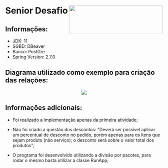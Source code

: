 # Senior Desafio  <img src="https://user-images.githubusercontent.com/64164102/170833441-eaa34df3-8764-43bd-9bf4-a6e27ea0a512.png" width="300" height="90" align ="right">

## Informações:
* JDK: 11
* SGBD: DBeaver
* Banco: PostGre
* Spring Version: 2.7.0

## Diagrama utilizado como exemplo para criação das relações:

<p align="center">
  <img src="https://user-images.githubusercontent.com/64164102/170833222-448d2570-c7c1-4735-8309-e214e9b764e1.png" />
</p>

## Informações adicionais:

* Foi realizado a implementação apenas da primeira atividade;

* Não foi criado a questão dos descontos: "Deverá ser possível aplicar um percentual de desconto no pedido, porém apenas para os
itens que sejam produto (não serviço); o desconto será sobre o valor total dos produtos";

* O programa foi desenvolvido utilizando a divisão por pacotes, para rodar o mesmo basta utilizar a classe RunApp;

